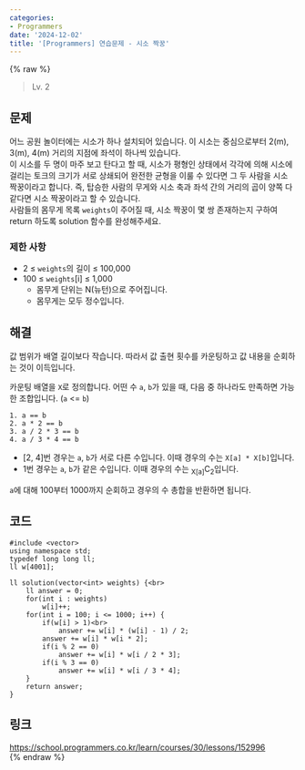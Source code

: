 ```yaml
---
categories:
- Programmers
date: '2024-12-02'
title: '[Programmers] 연습문제 - 시소 짝꿍'
---
```


{% raw %}
> Lv. 2<br>

## 문제
어느 공원 놀이터에는 시소가 하나 설치되어 있습니다. 이 시소는 중심으로부터 2(m), 3(m), 4(m) 거리의 지점에 좌석이 하나씩 있습니다.  
이 시소를 두 명이 마주 보고 탄다고 할 때, 시소가 평형인 상태에서 각각에 의해 시소에 걸리는 토크의 크기가 서로 상쇄되어 완전한 균형을 이룰 수 있다면 그 두 사람을 시소 짝꿍이라고 합니다. 즉, 탑승한 사람의 무게와 시소 축과 좌석 간의 거리의 곱이 양쪽 다 같다면 시소 짝꿍이라고 할 수 있습니다.  
사람들의 몸무게 목록  `weights`이 주어질 때, 시소 짝꿍이 몇 쌍 존재하는지 구하여 return 하도록 solution 함수를 완성해주세요.

### 제한 사항
-   2 ≤  `weights`의 길이 ≤ 100,000
-   100 ≤  `weights`[i] ≤ 1,000
    -   몸무게 단위는 N(뉴턴)으로 주어집니다.
    -   몸무게는 모두 정수입니다.

## 해결
값 범위가 배열 길이보다 작습니다. 따라서 값 출현 횟수를 카운팅하고 값 내용을 순회하는 것이 이득입니다.

카운팅 배열을 `X`로 정의합니다. 어떤 수 `a`, `b`가 있을 때, 다음 중 하나라도 만족하면 가능한 조합입니다. (`a` <= `b`)
```
1. a == b
2. a * 2 == b
3. a / 2 * 3 == b
4. a / 3 * 4 == b
```

- [2, 4]번 경우는 `a`, `b`가 서로 다른 수입니다. 이때 경우의 수는 `X[a] * X[b]`입니다.
- 1번 경우는 `a`, `b`가 같은 수입니다. 이때 경우의 수는 <sub>X[a]</sub>C<sub>2</sub>입니다.

`a`에 대해 100부터 1000까지 순회하고 경우의 수 총합을 반환하면 됩니다.

## 코드
```
#include <vector>
using namespace std;
typedef long long ll;
ll w[4001];

ll solution(vector<int> weights) {<br>
    ll answer = 0;
    for(int i : weights)
        w[i]++;
    for(int i = 100; i <= 1000; i++) {
        if(w[i] > 1)<br>
            answer += w[i] * (w[i] - 1) / 2;
        answer += w[i] * w[i * 2];
        if(i % 2 == 0)
            answer += w[i] * w[i / 2 * 3];
        if(i % 3 == 0)
            answer += w[i] * w[i / 3 * 4];
    }
    return answer;
}
```

## 링크
https://school.programmers.co.kr/learn/courses/30/lessons/152996<br>
{% endraw %}
